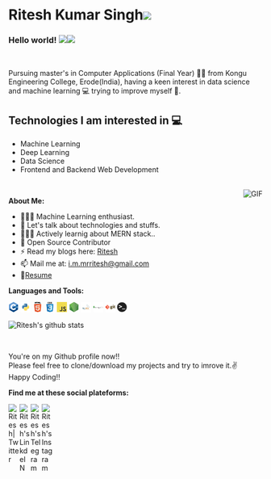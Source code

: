 # Ritesh Kumar Singh<img src="https://github.com/TheDudeThatCode/TheDudeThatCode/blob/master/Assets/Developer.gif" width="80px">

### Hello world!&nbsp;<img src="https://github.com/TheDudeThatCode/TheDudeThatCode/blob/master/Assets/Hi.gif" width="29px"><img src="https://github.com/TheDudeThatCode/TheDudeThatCode/blob/master/Assets/Earth.gif" width="24px">

<br />

Pursuing master's in Computer Applications (Final Year) 👨‍💻 from Kongu Engineering College, Erode(India), having a keen interest in data science and machine learning 💻 trying to improve myself 🚀.
<br/>
## Technologies I am interested in :computer:
* Machine Learning
* Deep Learning
* Data Science
* Frontend and Backend Web Development
<br/>
<img align="right" alt="GIF" src="https://media.giphy.com/media/ZVik7pBtu9dNS/giphy.gif" />
  
**About Me:**

- 👨🏽‍💻 Machine Learning enthusiast.  
- 💬 Let's talk about technologies and stuffs.
- 👨🏽‍💼 Actively learnig about MERN stack..
- 🙍  Open Source Contributor
- ⚡️ Read my blogs here: [Ritesh](https://medium.com/@i.m.mrritesh)
- 📫 Mail me at: i.m.mrritesh@gmail.com
- 📝[Resume](https://drive.google.com/file/d/1HRXhAiO-VHQO6L5OdCKuw6Z5K6Wca7Cc/view?usp=sharing)

**Languages and Tools:**  

<code><img height="20" src="https://raw.githubusercontent.com/github/explore/80688e429a7d4ef2fca1e82350fe8e3517d3494d/topics/cpp/cpp.png"></code>
<code><img height="20" src="https://raw.githubusercontent.com/github/explore/80688e429a7d4ef2fca1e82350fe8e3517d3494d/topics/python/python.png"></code>
<code><img height="20" src="https://raw.githubusercontent.com/github/explore/80688e429a7d4ef2fca1e82350fe8e3517d3494d/topics/html/html.png"></code>
<code><img height="20" src="https://raw.githubusercontent.com/github/explore/5c058a388828bb5fde0bcafd4bc867b5bb3f26f3/topics/css/css.png"></code>
<code><img height="20" src="https://raw.githubusercontent.com/github/explore/80688e429a7d4ef2fca1e82350fe8e3517d3494d/topics/javascript/javascript.png"></code>
<code><img height="20" src="https://raw.githubusercontent.com/github/explore/80688e429a7d4ef2fca1e82350fe8e3517d3494d/topics/nodejs/nodejs.png"></code>
<code><img height="20" src="https://raw.githubusercontent.com/github/explore/80688e429a7d4ef2fca1e82350fe8e3517d3494d/topics/mysql/mysql.png"></code>
<code><img height="20" src="https://raw.githubusercontent.com/github/explore/80688e429a7d4ef2fca1e82350fe8e3517d3494d/topics/mongodb/mongodb.png"></code>
<code><img height="20" src="https://raw.githubusercontent.com/github/explore/80688e429a7d4ef2fca1e82350fe8e3517d3494d/topics/git/git.png"></code>
<code><img height="20" src="https://raw.githubusercontent.com/github/explore/80688e429a7d4ef2fca1e82350fe8e3517d3494d/topics/terminal/terminal.png"></code>

![Ritesh's github stats](https://github-readme-stats.vercel.app/api?username=imrritesh&show_icons=true&hide_border=true)

<br/>

You're on my Github profile now!!
<br/>
Please feel free to clone/download my projects and try to imrove it.✌
<br/>
Happy Coding!!

**Find me at these social plateforms:**

<a href="https://twitter.com/i_mrritesh">
  <img align="left" alt="Ritesh| Twitter" width="22px" src="https://cdn.jsdelivr.net/npm/simple-icons@v3/icons/twitter.svg" />
</a>
<a href="https://www.linkedin.com/in/ritesh-kumar-singh-aa6212180/">
  <img align="left" alt="Ritesh's LinkdeIN" width="22px" src="https://cdn.jsdelivr.net/npm/simple-icons@v3/icons/linkedin.svg" />
</a>
<a href="https://t.me/i_mrritesh">
  <img align="left" alt="Ritesh's Telegram" width="22px" src="https://cdn.jsdelivr.net/npm/simple-icons@v3/icons/telegram.svg" />
</a>
<a href="https://www.instagram.com/i.mrritesh/">
  <img align="left" alt="Ritesh's Instagram" width="22px" src="https://cdn.jsdelivr.net/npm/simple-icons@v3/icons/instagram.svg" />
</a>
